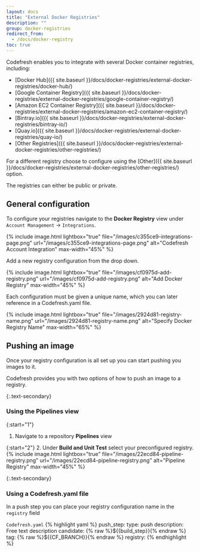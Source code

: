 ```yaml
---
layout: docs
title: "External Docker Registries"
description: ""
group: docker-registries
redirect_from:
  - /docs/docker-registry
toc: true
---
```

Codefresh enables you to integrate with several Docker container registries, including:

  * [Docker Hub]({{ site.baseurl }}/docs/docker-registries/external-docker-registries/docker-hub/)
  * [Google Container Registry]({{ site.baseurl }}/docs/docker-registries/external-docker-registries/google-container-registry/)
  * [Amazon EC2 Container Registry]({{ site.baseurl }}/docs/docker-registries/external-docker-registries/amazon-ec2-container-registry/)
  * [Bintray.io]({{ site.baseurl }}/docs/docker-registries/external-docker-registries/bintray-io/)
  * [Quay.io]({{ site.baseurl }}/docs/docker-registries/external-docker-registries/quay-io/)
  * [Other Registries]({{ site.baseurl }}/docs/docker-registries/external-docker-registries/other-registries/)

For a different registry choose to configure using the [Other]({{ site.baseurl }}/docs/docker-registries/external-docker-registries/other-registries/) option.

The registries can either be public or private.

## General configuration
To configure your registries navigate to the **Docker Registry** view under `Account Management` &#8594; `Integrations`.

{% include image.html lightbox="true" file="/images/c355ce9-integrations-page.png" url="/images/c355ce9-integrations-page.png" alt="Codefresh Account Integration" max-width="45%" %}

Add a new registry configuration from the drop down.

{% include image.html lightbox="true" file="/images/cf0975d-add-registry.png" url="/images/cf0975d-add-registry.png" alt="Add Docker Registry" max-width="45%" %}

Each configuration must be given a unique name, which you can later reference in a Codefresh.yaml file.

{% include image.html lightbox="true" file="/images/2924d81-registry-name.png" url="/images/2924d81-registry-name.png" alt="Specify Docker Registry Name" max-width="65%" %}

## Pushing an image
Once your registry configuration is all set up you can start pushing you images to it.

Codefresh provides you with two options of how to push an image to a registry.

{:.text-secondary}
### Using the Pipelines view

{:start="1"}
1. Navigate to a repository **Pipelines** view

{:start="2"}
2. Under **Build and Unit Test** select your preconfigured registry.
{% include image.html lightbox="true" file="/images/22ecd84-pipeline-registry.png" url="/images/22ecd84-pipeline-registry.png" alt="Pipeline Registry" max-width="45%" %}

{:.text-secondary}
### Using a Codefresh.yaml file
In a push step you can place your registry configuration name in the `registry` field

  `Codefresh.yaml`
{% highlight yaml %}
push_step:
  type: push
  description: Free text description
  candidate: {% raw %}${{build_step}}{% endraw %}
  tag: {% raw %}${{CF_BRANCH}}{% endraw %}
  registry: <your-registry-configuration-name>
{% endhighlight %}
